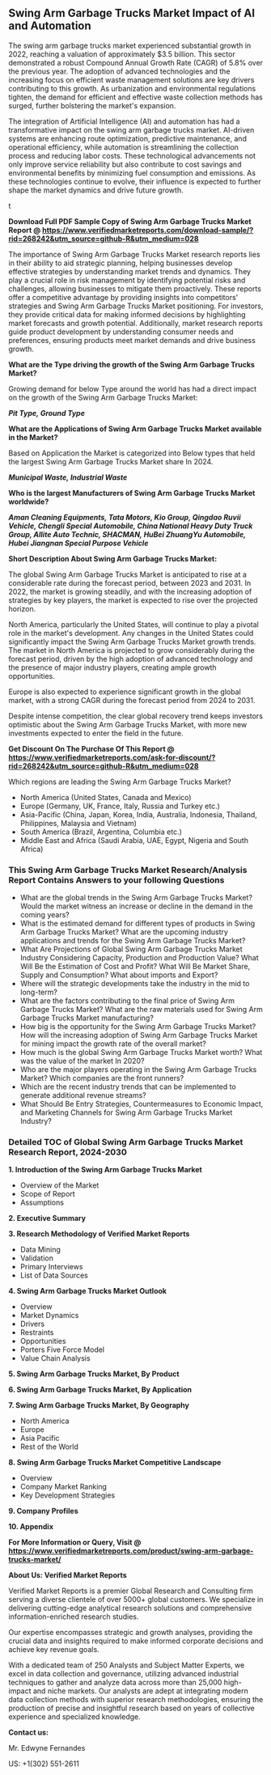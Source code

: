 <h2>Swing Arm Garbage Trucks Market Impact of AI and Automation</h2><p>The swing arm garbage trucks market experienced substantial growth in 2022, reaching a valuation of approximately $3.5 billion. This sector demonstrated a robust Compound Annual Growth Rate (CAGR) of 5.8% over the previous year. The adoption of advanced technologies and the increasing focus on efficient waste management solutions are key drivers contributing to this growth. As urbanization and environmental regulations tighten, the demand for efficient and effective waste collection methods has surged, further bolstering the market's expansion.</p><p>The integration of Artificial Intelligence (AI) and automation has had a transformative impact on the swing arm garbage trucks market. AI-driven systems are enhancing route optimization, predictive maintenance, and operational efficiency, while automation is streamlining the collection process and reducing labor costs. These technological advancements not only improve service reliability but also contribute to cost savings and environmental benefits by minimizing fuel consumption and emissions. As these technologies continue to evolve, their influence is expected to further shape the market dynamics and drive future growth.</p>t</p><p id="" class=""><strong>Download Full PDF Sample Copy of Swing Arm Garbage Trucks Market Report @ <a href="https://www.verifiedmarketreports.com/download-sample/?rid=268242&utm_source=github-R&utm_medium=028" target="_blank">https://www.verifiedmarketreports.com/download-sample/?rid=268242&utm_source=github-R&utm_medium=028</a></strong></p><p>The importance of&nbsp;Swing Arm Garbage Trucks Market research reports lies in their ability to aid strategic planning, helping businesses develop effective strategies by understanding market trends and dynamics. They play a crucial role in risk management by identifying potential risks and challenges, allowing businesses to mitigate them proactively. These reports offer a competitive advantage by providing insights into competitors' strategies and Swing Arm Garbage Trucks Market positioning. For investors, they provide critical data for making informed decisions by highlighting market forecasts and growth potential. Additionally, market research reports guide product development by understanding consumer needs and preferences, ensuring products meet market demands and drive business growth.</p><p><strong>What are the&nbsp;Type driving the growth of the Swing Arm Garbage Trucks Market?</strong></p><p id="" class="">Growing demand for below Type around the world has had a direct impact on the growth of the Swing Arm Garbage Trucks Market:</p><em><strong>Pit Type, Ground Type</strong></em></p><strong>What are the&nbsp;Applications&nbsp;of Swing Arm Garbage Trucks Market available in the Market?</strong></p><p id="" class="">Based on Application the Market is categorized into Below types that held the largest Swing Arm Garbage Trucks Market share In 2024.</p><em><strong>Municipal Waste, Industrial Waste</strong></em></p><strong>Who is the largest Manufacturers of Swing Arm Garbage Trucks Market worldwide?</strong></p><p><em><strong>Aman Cleaning Equipments, Tata Motors, Kio Group, Qingdao Ruvii Vehicle, Chengli Special Automobile, China National Heavy Duty Truck Group, Allite Auto Technic, SHACMAN, HuBei ZhuangYu Automobile, Hubei Jiangnan Special Purpose Vehicle</strong></em></p><p id="" class=""><strong>Short Description About Swing Arm Garbage Trucks Market:</strong></p><p>The global Swing Arm Garbage Trucks Market is anticipated to rise at a considerable rate during the forecast period, between 2023 and 2031. In 2022, the market is growing steadily, and with the increasing adoption of strategies by key players, the market is expected to rise over the projected horizon.</p><p>North America, particularly the United States, will continue to play a pivotal role in the market's development. Any changes in the United States could significantly impact the Swing Arm Garbage Trucks Market growth trends. The market in North America is projected to grow considerably during the forecast period, driven by the high adoption of advanced technology and the presence of major industry players, creating ample growth opportunities.</p><p>Europe is also expected to experience significant growth in the global market, with a strong CAGR during the forecast period from 2024 to 2031.</p><p>Despite intense competition, the clear global recovery trend keeps investors optimistic about the Swing Arm Garbage Trucks Market, with more new investments expected to enter the field in the future.</p><p id="" class=""><strong>Get Discount On The Purchase Of This Report @ <a href="https://www.verifiedmarketreports.com/ask-for-discount/?rid=268242&utm_source=github-R&utm_medium=028" target="_blank">https://www.verifiedmarketreports.com/ask-for-discount/?rid=268242&utm_source=github-R&utm_medium=028</a></strong></p>Which regions are leading the Swing Arm Garbage Trucks Market?</p><ul><li>North America (United States, Canada and Mexico)</li><li>Europe (Germany, UK, France, Italy, Russia and Turkey etc.)</li><li>Asia-Pacific (China, Japan, Korea, India, Australia, Indonesia, Thailand, Philippines, Malaysia and Vietnam)</li><li>South America (Brazil, Argentina, Columbia etc.)</li><li>Middle East and Africa (Saudi Arabia, UAE, Egypt, Nigeria and South Africa)</li></ul><h3 id="" class="">This Swing Arm Garbage Trucks Market Research/Analysis Report Contains Answers to your following Questions</h3><ul><li>What are the global trends in the Swing Arm Garbage Trucks Market? Would the market witness an increase or decline in the demand in the coming years?</li><li>What is the estimated demand for different types of products in Swing Arm Garbage Trucks Market? What are the upcoming industry applications and trends for the Swing Arm Garbage Trucks Market?</li><li>What Are Projections of Global Swing Arm Garbage Trucks Market Industry Considering Capacity, Production and Production Value? What Will Be the Estimation of Cost and Profit? What Will Be Market Share, Supply and Consumption? What about imports and Export?</li><li>Where will the strategic developments take the industry in the mid to long-term?</li><li>What are the factors contributing to the final price of Swing Arm Garbage Trucks Market? What are the raw materials used for Swing Arm Garbage Trucks Market manufacturing?</li><li>How big is the opportunity for the Swing Arm Garbage Trucks Market? How will the increasing adoption of Swing Arm Garbage Trucks Market for mining impact the growth rate of the overall market?</li><li>How much is the global Swing Arm Garbage Trucks Market worth? What was the value of the market In 2020?</li><li>Who are the major players operating in the Swing Arm Garbage Trucks Market? Which companies are the front runners?</li><li>Which are the recent industry trends that can be implemented to generate additional revenue streams?</li><li>What Should Be Entry Strategies, Countermeasures to Economic Impact, and Marketing Channels for Swing Arm Garbage Trucks Market Industry?</li></ul><h3 id="" class="">Detailed TOC of Global Swing Arm Garbage Trucks Market Research Report, 2024-2030</h3><p id="" class=""><strong>1. Introduction of the Swing Arm Garbage Trucks Market</strong></p><ul><li>Overview of the Market</li><li>Scope of Report</li><li>Assumptions</li></ul><p id="" class=""><strong>2. Executive Summary</strong></p><p id="" class=""><strong>3. Research Methodology of Verified Market Reports</strong></p><ul><li>Data Mining</li><li>Validation</li><li>Primary Interviews</li><li>List of Data Sources</li></ul><p id="" class=""><strong>4. Swing Arm Garbage Trucks Market Outlook</strong></p><ul><li>Overview</li><li>Market Dynamics</li><li>Drivers</li><li>Restraints</li><li>Opportunities</li><li>Porters Five Force Model</li><li>Value Chain Analysis</li></ul><p id="" class=""><strong>5. Swing Arm Garbage Trucks Market, By Product</strong></p><p id="" class=""><strong>6. Swing Arm Garbage Trucks Market, By Application</strong></p><p id="" class=""><strong>7. Swing Arm Garbage Trucks Market, By Geography</strong></p><ul><li>North America</li><li>Europe</li><li>Asia Pacific</li><li>Rest of the World</li></ul><p id="" class=""><strong>8. Swing Arm Garbage Trucks Market Competitive Landscape</strong></p><ul><li>Overview</li><li>Company Market Ranking</li><li>Key Development Strategies</li></ul><p id="" class=""><strong>9. Company Profiles</strong></p><p id="" class=""><strong>10. Appendix</strong></p><p id="" class=""><strong>For More Information or Query, Visit @ <a href="https://www.verifiedmarketreports.com/product/swing-arm-garbage-trucks-market/" target="_blank">https://www.verifiedmarketreports.com/product/swing-arm-garbage-trucks-market/</a></strong></p><p id="" class=""><strong>About Us: Verified Market Reports</strong></p><p id="" class="">Verified Market Reports is a premier Global Research and Consulting firm serving a diverse clientele of over 5000+ global customers. We specialize in delivering cutting-edge analytical research solutions and comprehensive information-enriched research studies.</p><p id="" class="">Our expertise encompasses strategic and growth analyses, providing the crucial data and insights required to make informed corporate decisions and achieve key revenue goals.</p><p id="" class="">With a dedicated team of 250 Analysts and Subject Matter Experts, we excel in data collection and governance, utilizing advanced industrial techniques to gather and analyze data across more than 25,000 high-impact and niche markets. Our analysts are adept at integrating modern data collection methods with superior research methodologies, ensuring the production of precise and insightful research based on years of collective experience and specialized knowledge.</p><p id="" class=""><strong>Contact us:</strong></p><p id="" class="">Mr. Edwyne Fernandes</p><p id="" class="">US: +1(302) 551-2611</p>
